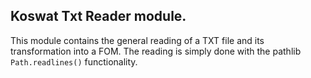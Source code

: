 ## Koswat Txt Reader module.

This module contains the general reading of a TXT file and its transformation into a FOM.
The reading is simply done with the pathlib `Path.readlines()` functionality.
